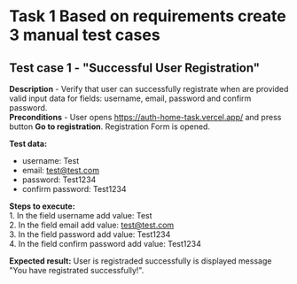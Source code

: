 # Task 1 Based on requirements create 3 manual test cases
## Test case 1 - "Successful User Registration" 
**Description** - Verify that user can successfully registrate when are provided valid input data for fields: username, email, password and confirm password.  
**Preconditions** - User opens https://auth-home-task.vercel.app/ and press button **Go to registration**. Registration Form is opened.  

**Test data:**
- username: Test
- email: test@test.com
- password: Test1234
- confirm password: Test1234
  
**Steps to execute:**  
	1. In the field username add value: Test  
  	2. In the field email add value: test@test.com  
     	3. In the field password add value: Test1234  
       	4. In the field confirm password add value: Test1234  
	
**Expected result:** User is registraded successfully is displayed message "You have registrated successfully!".
